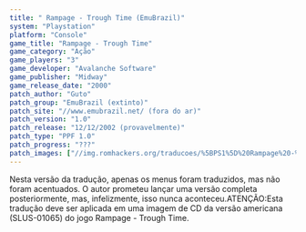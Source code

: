 ```yaml
---
title: " Rampage - Trough Time (EmuBrazil)"
system: "Playstation"
platform: "Console"
game_title: "Rampage - Trough Time"
game_category: "Ação"
game_players: "3"
game_developer: "Avalanche Software"
game_publisher: "Midway"
game_release_date: "2000"
patch_author: "Guto"
patch_group: "EmuBrazil (extinto)"
patch_site: "//www.emubrazil.net/ (fora do ar)"
patch_version: "1.0"
patch_release: "12/12/2002 (provavelmente)"
patch_type: "PPF 1.0"
patch_progress: "???"
patch_images: ["//img.romhackers.org/traducoes/%5BPS1%5D%20Rampage%20-%20Trough%20Time%20-%20EmuBrazil%20-%201.jpg","//img.romhackers.org/traducoes/%5BPS1%5D%20Rampage%20-%20Trough%20Time%20-%20EmuBrazil%20-%202.jpg","//img.romhackers.org/traducoes/%5BPS1%5D%20Rampage%20-%20Trough%20Time%20-%20EmuBrazil%20-%203.jpg"]
---
```

Nesta versão da tradução, apenas os menus foram traduzidos, mas não foram acentuados. O autor prometeu lançar uma versão completa posteriormente, mas, infelizmente, isso nunca aconteceu.ATENÇÃO:Esta tradução deve ser aplicada em uma imagem de CD da versão americana (SLUS-01065) do jogo Rampage - Trough Time.